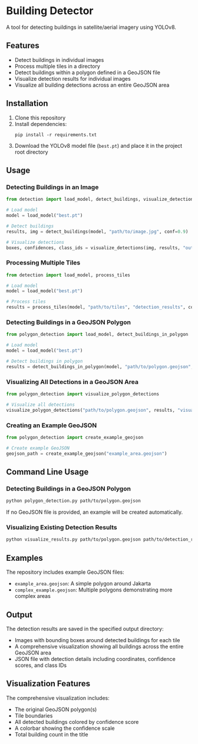 # Building Detector

A tool for detecting buildings in satellite/aerial imagery using YOLOv8.

## Features

- Detect buildings in individual images
- Process multiple tiles in a directory
- Detect buildings within a polygon defined in a GeoJSON file
- Visualize detection results for individual images
- Visualize all building detections across an entire GeoJSON area

## Installation

1. Clone this repository
2. Install dependencies:
   ```
   pip install -r requirements.txt
   ```
3. Download the YOLOv8 model file (`best.pt`) and place it in the project root directory

## Usage

### Detecting Buildings in an Image

```python
from detection import load_model, detect_buildings, visualize_detections

# Load model
model = load_model("best.pt")

# Detect buildings
results, img = detect_buildings(model, "path/to/image.jpg", conf=0.9)

# Visualize detections
boxes, confidences, class_ids = visualize_detections(img, results, "output.jpg")
```

### Processing Multiple Tiles

```python
from detection import load_model, process_tiles

# Load model
model = load_model("best.pt")

# Process tiles
results = process_tiles(model, "path/to/tiles", "detection_results", conf=0.9)
```

### Detecting Buildings in a GeoJSON Polygon

```python
from polygon_detection import load_model, detect_buildings_in_polygon

# Load model
model = load_model("best.pt")

# Detect buildings in polygon
results = detect_buildings_in_polygon(model, "path/to/polygon.geojson", "polygon_detection_results", zoom=18, conf=0.9)
```

### Visualizing All Detections in a GeoJSON Area

```python
from polygon_detection import visualize_polygon_detections

# Visualize all detections
visualize_polygon_detections("path/to/polygon.geojson", results, "visualization.png")
```

### Creating an Example GeoJSON

```python
from polygon_detection import create_example_geojson

# Create example GeoJSON
geojson_path = create_example_geojson("example_area.geojson")
```

## Command Line Usage

### Detecting Buildings in a GeoJSON Polygon

```bash
python polygon_detection.py path/to/polygon.geojson
```

If no GeoJSON file is provided, an example will be created automatically.

### Visualizing Existing Detection Results

```bash
python visualize_results.py path/to/polygon.geojson path/to/detection_results.json --output visualization.png
```

## Examples

The repository includes example GeoJSON files:
- `example_area.geojson`: A simple polygon around Jakarta
- `complex_example.geojson`: Multiple polygons demonstrating more complex areas

## Output

The detection results are saved in the specified output directory:
- Images with bounding boxes around detected buildings for each tile
- A comprehensive visualization showing all buildings across the entire GeoJSON area
- JSON file with detection details including coordinates, confidence scores, and class IDs

## Visualization Features

The comprehensive visualization includes:
- The original GeoJSON polygon(s)
- Tile boundaries
- All detected buildings colored by confidence score
- A colorbar showing the confidence scale
- Total building count in the title
